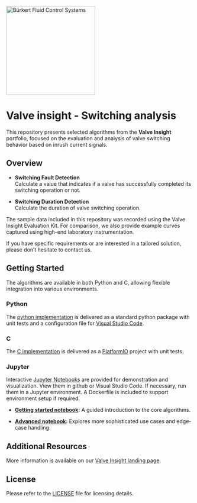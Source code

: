 <img src="images/logo.png" alt="Bürkert Fluid Control Systems" width="240">


# Valve insight - Switching analysis

This repository presents selected algorithms from the **Valve Insight** portfolio, focused on the evaluation and analysis of valve switching behavior based on inrush current signals.  

## Overview

- **Switching Fault Detection**  
  Calculate a value that indicates if a valve has successfully completed its switching operation or not.
  
- **Switching Duration Detection**  
  Calculate the duration of valve switching operation.

The sample data included in this repository was recorded using the Valve Insight Evaluation Kit. For comparison, we also provide example curves captured using high-end laboratory instrumentation.

If you have specific requirements or are interested in a tailored solution, please don’t hesitate to contact us.


## Getting Started

The algorithms are available in both Python and C, allowing flexible integration into various environments.  

### Python
The [python implementation](algorithms_python) is delivered as a standard python package with unit tests and a configuration file for [Visual Studio Code](https://code.visualstudio.com/). 

### C
The [C implementation](algorithms_c) is delivered as a [PlatformIO](https://platformio.org) project with unit tests.

### Jupyter
Interactive [Jupyter Notebooks](https://jupyter.org) are provided for demonstration and visualization. View them in github or Visual Studio Code. If necessary, run them in a Jupyter environment. A Dockerfile is included to support environment setup if required. 

- **[Getting started notebook](01%20-%20Switching%20analysis%20-%20Getting%20started.ipynb):** A guided introduction to the core algorithms. 

- **[Advanced notebook](02%20-%20Switching%20analysis%20-%20Advanced.ipynb):** Explores more sophisticated use cases and edge-case handling.


## Additional Resources

More information is available on our [Valve Insight landing page](https://www.buerkert.de/de/landingpage/zuverlaessige-analysegeraete-durch-diagnose-mit-valveinsight).


## License

Please refer to the [LICENSE](LICENSE.md) file for licensing details.
